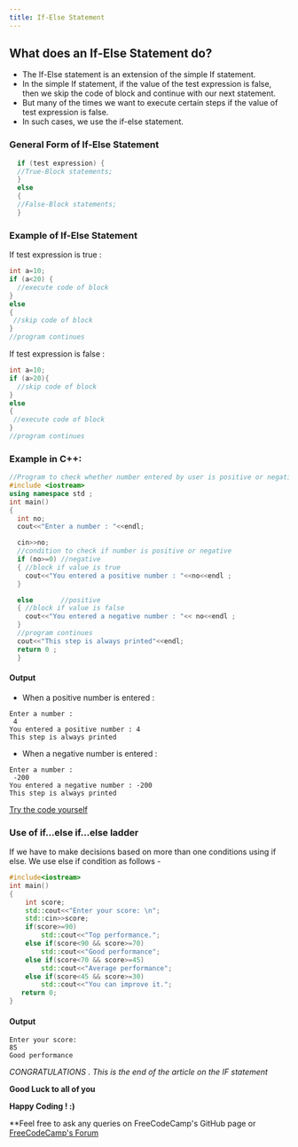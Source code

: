 ```yaml
---
title: If-Else Statement
---
```


## What does an If-Else Statement do?

* The If-Else statement is an extension of the simple If statement.
* In the simple If statement, if the value of the test expression is false, then we skip the code of block and continue with our next statement.
* But many of the times we want to execute certain steps if the value of test expression is false.
* In such cases, we use the if-else statement.

### General Form of If-Else Statement


```cpp
  if (test expression) {
  //True-Block statements;
  }
  else
  {
  //False-Block statements;
  }
```
### Example of If-Else Statement

If test expression is true :

```cpp
int a=10;
if (a<20) {
  //execute code of block
}
else
{
 //skip code of block
}
//program continues
```

If test expression is false :

```cpp
int a=10;
if (a>20){
  //skip code of block
}
else
{
 //execute code of block
}
//program continues
```

### Example in C++:

```cpp
//Program to check whether number entered by user is positive or negative
#include <iostream>
using namespace std ;
int main()  
{
  int no;
  cout<<"Enter a number : "<<endl;

  cin>>no;
  //condition to check if number is positive or negative
  if (no>=0) //negative
  { //block if value is true
    cout<<"You entered a positive number : "<<no<<endl ;
  }

  else       //positive
  { //block if value is false
    cout<<"You entered a negative number : "<< no<<endl ;
  }
  //program continues
  cout<<"This step is always printed"<<endl;
  return 0 ;
  }
```

#### Output

* When a positive number is entered :
```
Enter a number : 
 4
You entered a positive number : 4
This step is always printed
```

* When a negative number is entered :
```
Enter a number : 
 -200
You entered a negative number : -200
This step is always printed
```

[Try the code yourself](https://repl.it/MzBq)


### Use of if...else if...else ladder
If we have to make decisions based on more than one conditions using if else. We use else if condition as follows -
```cpp
#include<iostream>
int main()
{
    int score;
    std::cout<<"Enter your score: \n";
    std::cin>>score;
    if(score>=90)
        std::cout<<"Top performance.";
    else if(score<90 && score>=70)
        std::cout<<"Good performance";
    else if(score<70 && score>=45)
        std::cout<<"Average performance";
    else if(score<45 && score>=30)
        std::cout<<"You can improve it.";
   return 0;
}
```

#### Output
```
Enter your score:
85
Good performance
```

_CONGRATULATIONS . This is the end of the article on the IF statement_ 

**Good Luck to all of you** 

**Happy Coding ! :)**

**Feel free to ask any queries on FreeCodeCamp's GitHub page or [FreeCodeCamp's Forum](https://forum.freecodecamp.org)

